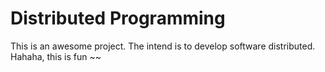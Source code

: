 Distributed Programming
=======================

This is an awesome project. The intend is to develop software distributed.
Hahaha, this is fun ~~
